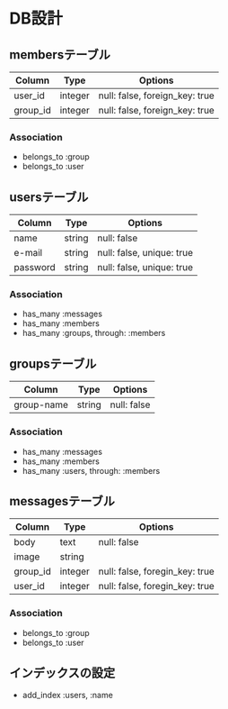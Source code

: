 # DB設計

## membersテーブル

|Column|Type|Options|
|------|----|-------|
|user_id|integer|null: false, foreign_key: true|
|group_id|integer|null: false, foreign_key: true|

### Association
- belongs_to :group
- belongs_to :user

## usersテーブル

|Column|Type|Options|
|------|----|-------|
|name|string|null: false|
|e-mail|string|null: false, unique: true|
|password|string|null: false, unique: true|

### Association
- has_many :messages
- has_many :members
- has_many :groups, through: :members

## groupsテーブル

|Column|Type|Options|
|------|----|-------|
|group-name|string|null: false|

### Association
- has_many :messages
- has_many :members
- has_many :users, through: :members

## messagesテーブル

|Column|Type|Options|
|------|----|-------|
|body|text|null: false|
|image|string||
|group_id|integer|null: false, foregin_key: true|
|user_id|integer|null: false, foregin_key: true|

### Association
- belongs_to :group
- belongs_to :user

## インデックスの設定

- add_index :users, :name
